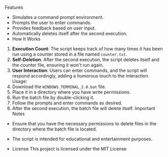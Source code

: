 Features
- Simulates a command prompt environment.
- Prompts the user to enter commands.
- Provides feedback based on user input.
- Automatically deletes itself after the second execution.
- How It Works
1. **Execution Count**: The script keeps track of how many times it has been run using a counter stored in a file named `counter.txt`.
2. **Self-Deletion**: After the second execution, the script deletes itself and the counter file, ensuring it won't run again.
3. **User  Interaction**: Users can enter commands, and the script will respond accordingly, adding a humorous touch to the interaction.
 Usage:
1. Download the `WINDOWS_TERMINAL_2.0.bat` file.
2. Place it in a directory where you have write permissions.
3. Run the batch file by double-clicking it.
4. Follow the prompts and enter commands as desired.
5. After the second execution, the batch file will delete itself.
Important Notes
- Ensure that you have the necessary permissions to delete files in the directory where the batch file is located.
- The script is intended for educational and entertainment purposes.
  
- License
This project is licensed under the MIT License
